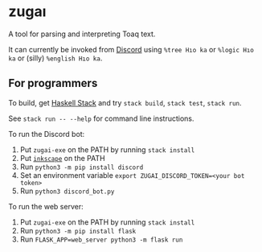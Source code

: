 # zugaı
A tool for parsing and interpreting Toaq text.

It can currently be invoked from [Discord](https://toaq.me/Discord) using `%tree Hıo ka` or `%logic Hıo ka` or (silly) `%english Hıo ka`.

## For programmers

To build, get [Haskell Stack](https://docs.haskellstack.org/en/stable/README/) and try `stack build`, `stack test`, `stack run`.

See `stack run -- --help` for command line instructions.

To run the Discord bot:
1. Put `zugai-exe` on the PATH by running `stack install`
2. Put [`inkscape`](https://inkscape.org/) on the PATH
3. Run `python3 -m pip install discord`
4. Set an environment variable `export ZUGAI_DISCORD_TOKEN=<your bot token>`
5. Run `python3 discord_bot.py`

To run the web server:
1. Put `zugai-exe` on the PATH by running `stack install`
2. Run `python3 -m pip install flask`
3. Run `FLASK_APP=web_server python3 -m flask run`

